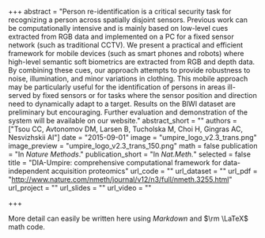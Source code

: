 +++
abstract = "Person re-identification is a critical security task for recognizing a person across spatially disjoint sensors. Previous work can be computationally intensive and is mainly based on low-level cues extracted from RGB data and implemented on a PC for a fixed sensor network (such as traditional CCTV). We present a practical and efficient framework for mobile devices (such as smart phones and robots) where high-level semantic soft biometrics are extracted from RGB and depth data. By combining these cues, our approach attempts to provide robustness to noise, illumination, and minor variations in clothing. This mobile approach may be particularly useful for the identification of persons in areas ill-served by fixed sensors or for tasks where the sensor position and direction need to dynamically adapt to a target. Results on the BIWI dataset are preliminary but encouraging. Further evaluation and demonstration of the system will be available on our website."
abstract_short = ""
authors = ["Tsou CC, Avtonomov DM, Larsen B, Tucholska M, Choi H, Gingras AC, Nesvizhskii AI"]
date = "2015-09-01"
image = "umpire_logo_v2.3_trans.png"
image_preview = "umpire_logo_v2.3_trans_150.png"
math = false
publication = "In *Nature Methods*."
publication_short = "In *Nat.Meth.*"
selected = false
title = "DIA-Umpire: comprehensive computational framework for data-independent acquisition proteomics"
url_code = ""
url_dataset = ""
url_pdf = "http://www.nature.com/nmeth/journal/v12/n3/full/nmeth.3255.html"
url_project = ""
url_slides = ""
url_video = ""

+++

More detail can easily be written here using *Markdown* and $\rm \LaTeX$ math code.
